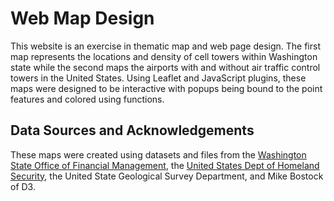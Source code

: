 # Web Map Design
This website is an exercise in thematic map and web page design. The first map represents the locations and density of cell towers within Washington state while the second maps the airports with and without air traffic control towers in the United States. Using Leaflet and JavaScript plugins, these maps were designed to be interactive with popups being bound to the point features and colored using functions.

## Data Sources and Acknowledgements
These maps were created using datasets and files from the [Washington State Office of Financial Management](https://www.ofm.wa.gov/washington-data-research/population-demographics/gis-data/census-geographic-files), the [United States Dept of Homeland Security](https://hifld-geoplatform.opendata.arcgis.com/datasets/0835ba2ed38f494196c14af8407454fb_0?geometry=-126.488%2C45.696%2C-112.612%2C48.318), the United State Geological Survey Department, and Mike Bostock of D3.
